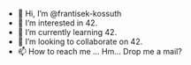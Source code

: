 - 👋 Hi, I’m @frantisek-kossuth
- 👀 I’m interested in 42.
- 🌱 I’m currently learning 42.
- 💞️ I’m looking to collaborate on 42.
- 📫 How to reach me ... Hm... Drop me a mail?

<!---
frantisek-kossuth/frantisek-kossuth is a ✨ special ✨ repository because its `README.md` (this file) appears on your GitHub profile.
You can click the Preview link to take a look at your changes.
--->
